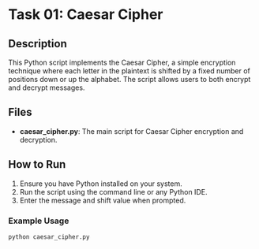 # Task 01: Caesar Cipher

## Description
This Python script implements the Caesar Cipher, a simple encryption technique where each letter in the plaintext is shifted by a fixed number of positions down or up the alphabet. The script allows users to both encrypt and decrypt messages.

## Files
- **caesar_cipher.py**: The main script for Caesar Cipher encryption and decryption.

## How to Run
1. Ensure you have Python installed on your system.
2. Run the script using the command line or any Python IDE.
3. Enter the message and shift value when prompted.

### Example Usage
```bash
python caesar_cipher.py
